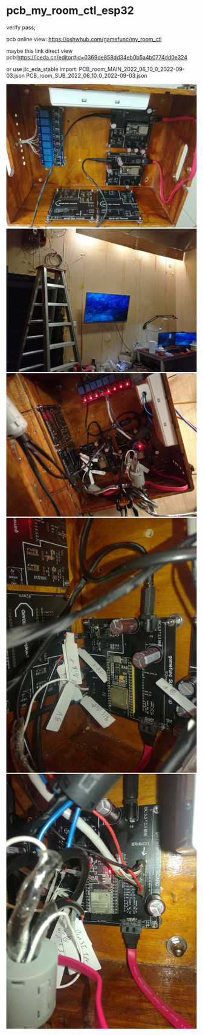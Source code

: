 # pcb_my_room_ctl_esp32

verify pass;

pcb online view: https://oshwhub.com/gamefunc/my_room_ctl

maybe this link direct view pcb:https://lceda.cn/editor#id=0369de858dd34eb0b5a4b0774dd0e324

or use jlc_eda_stable import: 
  PCB_room_MAIN_2022_06_10_0_2022-09-03.json 
  PCB_room_SUB_2022_06_10_0_2022-09-03.json

![image](https://raw.githubusercontent.com/gamefunc/pcb_my_room_ctl_esp32/main/imgs/7.jpg)
![image](https://raw.githubusercontent.com/gamefunc/pcb_my_room_ctl_esp32/main/imgs/11.jpg)
![image](https://raw.githubusercontent.com/gamefunc/pcb_my_room_ctl_esp32/main/imgs/12.jpg)
![image](https://raw.githubusercontent.com/gamefunc/pcb_my_room_ctl_esp32/main/imgs/14.jpg)
![image](https://raw.githubusercontent.com/gamefunc/pcb_my_room_ctl_esp32/main/imgs/15.jpg)

